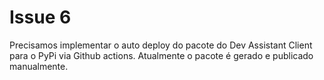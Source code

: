 # Issue 6

Precisamos implementar o auto deploy do pacote do Dev Assistant Client para o PyPi via Github actions. Atualmente o pacote é gerado e publicado manualmente.
